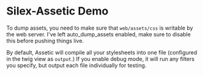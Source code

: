 # Silex-Assetic Demo

To dump assets, you need to make sure that ```web/assets/css``` is writable by the web server. I've left auto_dump_assets enabled, make sure to disable this before pushing things live.

By default, Assetic will compile all your stylesheets into one file (configured in the twig view as ```output```.) If you enable debug mode, it will run any filters you specify, but output each file individually for testing.
